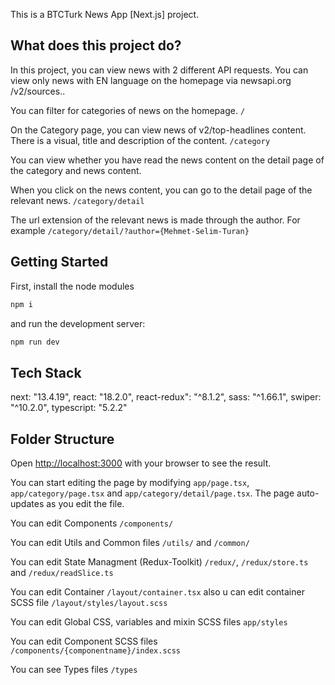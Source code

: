 This is a BTCTurk News App [Next.js] project.
## What does this project do?

In this project, you can view news with 2 different API requests. You can view only news with EN language on the homepage via newsapi.org /v2/sources..

You can filter for categories of news on the homepage. `/` 

On the Category page, you can view news of v2/top-headlines content. There is a visual, title and description of the content. `/category` 

You can view whether you have read the news content on the detail page of the category and news content.

When you click on the news content, you can go to the detail page of the relevant news. `/category/detail` 

The url extension of the relevant news is made through the author. For example `/category/detail/?author={Mehmet-Selim-Turan}`

## Getting Started

First, install the node modules

```bash
npm i
```

and run the development server:

```bash
npm run dev
```

## Tech Stack

next: "13.4.19",
react: "18.2.0",
react-redux": "^8.1.2",
sass: "^1.66.1",
swiper: "^10.2.0",
typescript: "5.2.2"

## Folder Structure

Open [http://localhost:3000](http://localhost:3000) with your browser to see the result.

You can start editing the page by modifying `app/page.tsx`, `app/category/page.tsx` and `app/category/detail/page.tsx`. The page auto-updates as you edit the file.

You can edit Components `/components/`

You can edit Utils and Common files `/utils/` and `/common/`

You can edit State Managment (Redux-Toolkit) `/redux/`, `/redux/store.ts` and `/redux/readSlice.ts` 

You can edit Container `/layout/container.tsx` also u can edit container SCSS file `/layout/styles/layout.scss`

You can edit Global CSS, variables and mixin SCSS files `app/styles`

You can edit Component SCSS files `/components/{componentname}/index.scss`

You can see Types files `/types` 

<!-- ## Deploy on Vercel

The easiest way to deploy your Next.js app is to use the [Vercel Platform](https://vercel.com/new?utm_medium=default-template&filter=next.js&utm_source=create-next-app&utm_campaign=create-next-app-readme) from the creators of Next.js.

Check out our [Next.js deployment documentation](https://nextjs.org/docs/deployment) for more details. -->
